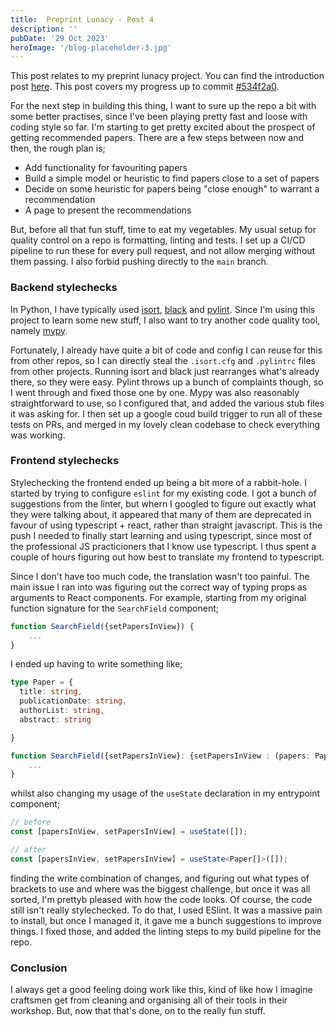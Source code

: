 ```yaml
---
title:  Preprint Lunacy - Post 4
description: ''
pubDate: '29 Oct 2023'
heroImage: '/blog-placeholder-3.jpg'
---
```


This post relates to my preprint lunacy project. You can find the introduction post [here](https://jimbarrett.phd/blog/6). This post covers my progress up to commit [#534f2a0](https://github.com/jimbarrett27/arxiv-lunacy/commit/534f2a0cc8cb74ce4896ca23e91dd997d05c7068).

For the next step in building this thing, I want to sure up the repo a bit with some better practises, since I've been playing pretty fast and loose with coding style so far. I'm starting to get pretty excited about the prospect of getting recommended papers. There are a few steps between now and then, the rough plan is;

* Add functionality for favouriting papers
* Build a simple model or heuristic to find papers close to a set of papers
* Decide on some heuristic for papers being "close enough" to warrant a recommendation
* A page to present the recommendations

But, before all that fun stuff, time to eat my vegetables. My usual setup for quality control on a repo is formatting, linting and tests. I set up a CI/CD pipeline to run these for every pull request, and not allow merging without them passing. I also forbid pushing directly to the `main` branch.

### Backend stylechecks

In Python, I have typically used [isort](https://pycqa.github.io/isort/), [black](https://pypi.org/project/black/) and [pylint](https://pypi.org/project/pylint/). Since I'm using this project to learn some new stuff, I also want to try another code quality tool, namely [mypy](https://mypy-lang.org/).

Fortunately, I already have quite a bit of code and config I can reuse for this from other repos, so I can directly steal the `.isort.cfg` and `.pylintrc` files from other projects. Running isort and black just rearranges what's already there, so they were easy. Pylint throws up a bunch of complaints though, so I went through and fixed those one by one. Mypy was also reasonably straightforward to use, so I configured that, and added the various stub files it was asking for. I then set up a google coud build trigger to run all of these tests on PRs, and merged in my lovely clean codebase to check everything was working.

### Frontend stylechecks

Stylechecking the frontend ended up being a bit more of a rabbit-hole. I started by trying to configure `eslint` for my existing code. I got a bunch of suggestions from the linter, but whern I googled to figure out exactly what they were talking about, it appeared that many of them are deprecated in favour of using typescript + react, rather than straight javascript. This is the push I needed to finally start learning and using typescript, since most of the professional JS practicioners that I know use typescript. I thus spent a couple of hours figuring out how best to translate my frontend to typescript.

Since I don't have too much code, the translation wasn't too painful. The main issue I ran into was figuring out the correct way of typing props as arguments to React components. For example, starting from my original function signature for the `SearchField` component;

```javascript
function SearchField({setPapersInView}) {
    ...
}
```

I ended up having to write something like;

```typescript
type Paper = {
  title: string,
  publicationDate: string,
  authorList: string,
  abstract: string

}

function SearchField({setPapersInView}: {setPapersInView : (papers: Paper[]) => void}) {
    ...
}
```

whilst also changing my usage of the `useState` declaration in my entrypoint component;
```typescript
// before
const [papersInView, setPapersInView] = useState([]);

// after
const [papersInView, setPapersInView] = useState<Paper[]>([]);
```

finding the write combination of changes, and figuring out what types of brackets to use and where was the biggest challenge, but once it was all sorted, I'm prettyb pleased with how the code looks. Of course, the code still isn't really stylechecked. To do that, I used ESlint. It was a massive pain to install, but once I managed it, it gave me a bunch suggestions to improve things. I fixed those, and added the linting steps to my build pipeline for the repo.

### Conclusion

I always get a good feeling doing work like this, kind of like how I imagine craftsmen get from cleaning and organising all of their tools in their workshop. But, now that that's done, on to the really fun stuff.
